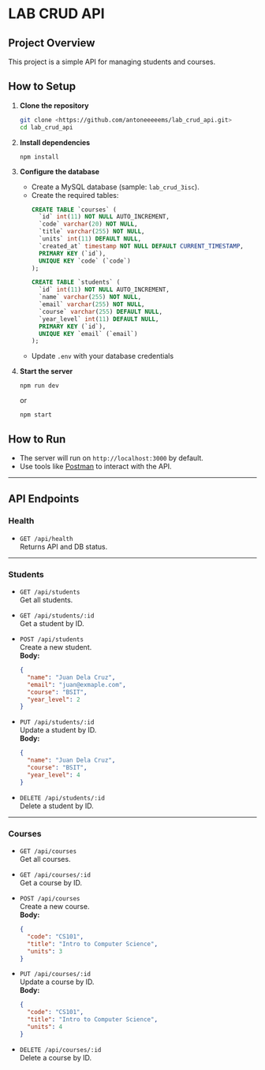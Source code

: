 # LAB CRUD API
## Project Overview

This project is a simple API for managing students and courses.

## How to Setup

1. **Clone the repository**
   ```sh
   git clone <https://github.com/antoneeeeems/lab_crud_api.git>
   cd lab_crud_api
   ```

2. **Install dependencies**
   ```
   npm install
   ```

3. **Configure the database**
   - Create a MySQL database (sample: `lab_crud_3isc`).
   - Create the required tables:
     ```sql
     CREATE TABLE `courses` (
       `id` int(11) NOT NULL AUTO_INCREMENT,
       `code` varchar(20) NOT NULL,
       `title` varchar(255) NOT NULL,
       `units` int(11) DEFAULT NULL,
       `created_at` timestamp NOT NULL DEFAULT CURRENT_TIMESTAMP,
       PRIMARY KEY (`id`),
       UNIQUE KEY `code` (`code`)
     );

     CREATE TABLE `students` (
       `id` int(11) NOT NULL AUTO_INCREMENT,
       `name` varchar(255) NOT NULL,
       `email` varchar(255) NOT NULL,
       `course` varchar(255) DEFAULT NULL,
       `year_level` int(11) DEFAULT NULL,
       PRIMARY KEY (`id`),
       UNIQUE KEY `email` (`email`)
     );
     ```
   - Update `.env` with your database credentials

4. **Start the server**
   ```
   npm run dev
   ```
   or
   ```
   npm start
   ```

## How to Run

- The server will run on `http://localhost:3000` by default.
- Use tools like [Postman](https://www.postman.com/) to interact with the API.

---

## API Endpoints

### Health

- `GET /api/health`  
  Returns API and DB status.

---

### Students

- `GET /api/students`  
  Get all students.

- `GET /api/students/:id`  
  Get a student by ID.

- `POST /api/students`  
  Create a new student.  
  **Body:**  
  ```json
  {
    "name": "Juan Dela Cruz",
    "email": "juan@exmaple.com",
    "course": "BSIT",
    "year_level": 2
  }
  ```

- `PUT /api/students/:id`  
  Update a student by ID.  
  **Body:**  
  ```json
  {
    "name": "Juan Dela Cruz",
    "course": "BSIT",
    "year_level": 4
  }
  ```

- `DELETE /api/students/:id`  
  Delete a student by ID.

---

### Courses

- `GET /api/courses`  
  Get all courses.

- `GET /api/courses/:id`  
  Get a course by ID.

- `POST /api/courses`  
  Create a new course.  
  **Body:**  
  ```json
  {
    "code": "CS101",
    "title": "Intro to Computer Science",
    "units": 3
  }
  ```

- `PUT /api/courses/:id`  
  Update a course by ID.  
  **Body:**  
  ```json
  {
    "code": "CS101",
    "title": "Intro to Computer Science",
    "units": 4
  }
  ```

- `DELETE /api/courses/:id`  
  Delete a course by ID.

